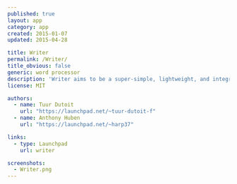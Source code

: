 ```yaml
---
published: true
layout: app
category: app
created: 2015-01-07
updated: 2015-04-28

title: Writer
permalink: /Writer/
title_obvious: false
generic: word processor
description: 'Writer aims to be a super-simple, lightweight, and integrated word processor.'
license: MIT

authors:
  - name: Tuur Dutoit
    url: "https://launchpad.net/~tuur-dutoit-f"
  - name: Anthony Huben
    url: "https://launchpad.net/~harp37"

links:
  - type: Launchpad
    url: writer

screenshots:
  - Writer.png
---
```

